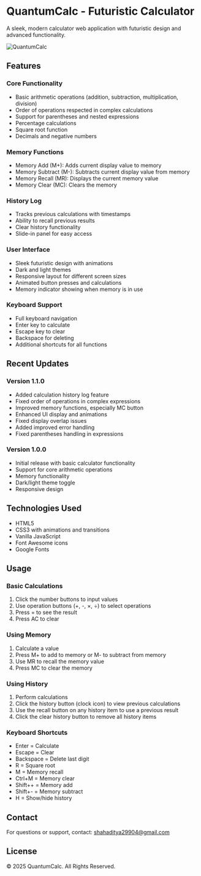 # QuantumCalc - Futuristic Calculator

A sleek, modern calculator web application with futuristic design and advanced functionality.

![QuantumCalc](https://i.imgur.com/YourImageHere.png)

## Features

### Core Functionality
- Basic arithmetic operations (addition, subtraction, multiplication, division)
- Order of operations respected in complex calculations
- Support for parentheses and nested expressions
- Percentage calculations
- Square root function
- Decimals and negative numbers

### Memory Functions
- Memory Add (M+): Adds current display value to memory
- Memory Subtract (M-): Subtracts current display value from memory
- Memory Recall (MR): Displays the current memory value
- Memory Clear (MC): Clears the memory

### History Log
- Tracks previous calculations with timestamps
- Ability to recall previous results
- Clear history functionality
- Slide-in panel for easy access

### User Interface
- Sleek futuristic design with animations
- Dark and light themes
- Responsive layout for different screen sizes
- Animated button presses and calculations
- Memory indicator showing when memory is in use

### Keyboard Support
- Full keyboard navigation
- Enter key to calculate
- Escape key to clear
- Backspace for deleting
- Additional shortcuts for all functions

## Recent Updates

### Version 1.1.0
- Added calculation history log feature
- Fixed order of operations in complex expressions
- Improved memory functions, especially MC button
- Enhanced UI display and animations
- Fixed display overlap issues
- Added improved error handling
- Fixed parentheses handling in expressions

### Version 1.0.0
- Initial release with basic calculator functionality
- Support for core arithmetic operations
- Memory functionality
- Dark/light theme toggle
- Responsive design

## Technologies Used

- HTML5
- CSS3 with animations and transitions
- Vanilla JavaScript
- Font Awesome icons
- Google Fonts

## Usage

### Basic Calculations
1. Click the number buttons to input values
2. Use operation buttons (+, -, ×, ÷) to select operations
3. Press = to see the result
4. Press AC to clear

### Using Memory
1. Calculate a value
2. Press M+ to add to memory or M- to subtract from memory
3. Use MR to recall the memory value
4. Press MC to clear the memory

### Using History
1. Perform calculations
2. Click the history button (clock icon) to view previous calculations
3. Use the recall button on any history item to use a previous result
4. Click the clear history button to remove all history items

### Keyboard Shortcuts
- Enter = Calculate
- Escape = Clear
- Backspace = Delete last digit
- R = Square root
- M = Memory recall
- Ctrl+M = Memory clear
- Shift++ = Memory add
- Shift+- = Memory subtract
- H = Show/hide history

## Contact

For questions or support, contact: shahaditya29904@gmail.com

## License

© 2025 QuantumCalc. All Rights Reserved. 